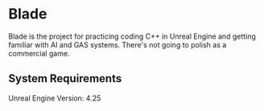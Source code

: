 # Blade

Blade is the project for practicing coding C++ in Unreal Engine and getting familiar with AI and GAS systems. There's not going to polish as a commercial game.

## System Requirements

Unreal Engine Version: 4.25
